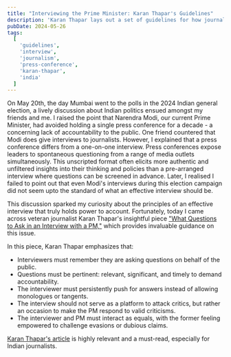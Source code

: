 ```yaml
---
title: "Interviewing the Prime Minister: Karan Thapar's Guidelines"
description: 'Karan Thapar lays out a set of guidelines for how journalists should hold power to account and give voice to the concerns of the public.'
pubDate: 2024-05-26
tags:
  [
    'guidelines',
    'interview',
    'journalism',
    'press-conference',
    'karan-thapar',
    'india'
  ]
---
```


On May 20th, the day Mumbai went to the polls in the 2024 Indian general election, a lively discussion about Indian politics ensued amongst my friends and me. I raised the point that Narendra Modi, our current Prime Minister, had avoided holding a single press conference for a decade - a concerning lack of accountability to the public. One friend countered that Modi does give interviews to journalists. However, I explained that a press conference differs from a one-on-one interview. Press conferences expose leaders to spontaneous questioning from a range of media outlets simultaneously. This unscripted format often elicits more authentic and unfiltered insights into their thinking and policies than a pre-arranged interview where questions can be screened in advance. Later, I realised I failed to point out that even Modi's interviews during this election campaign did not seem upto the standard of what an effective interview should be.

This discussion sparked my curiosity about the principles of an effective interview that truly holds power to account. Fortunately, today I came across veteran journalist Karan Thapar's insightful piece ["What Questions to Ask in an Interview with a PM,"](https://www.hindustantimes.com/opinion/what-questions-to-ask-in-an-interview-with-a-pm-101716649766792.html) which provides invaluable guidance on this issue.

In this piece, Karan Thapar emphasizes that:

- Interviewers must remember they are asking questions on behalf of the public.
- Questions must be pertinent: relevant, significant, and timely to demand accountability.
- The interviewer must persistently push for answers instead of allowing monologues or tangents.
- The interview should not serve as a platform to attack critics, but rather an occasion to make the PM respond to valid criticisms.
- The interviewer and PM must interact as equals, with the former feeling empowered to challenge evasions or dubious claims.

[Karan Thapar's article](https://www.hindustantimes.com/opinion/what-questions-to-ask-in-an-interview-with-a-pm-101716649766792.html) is highly relevant and a must-read, especially for Indian journalists.
